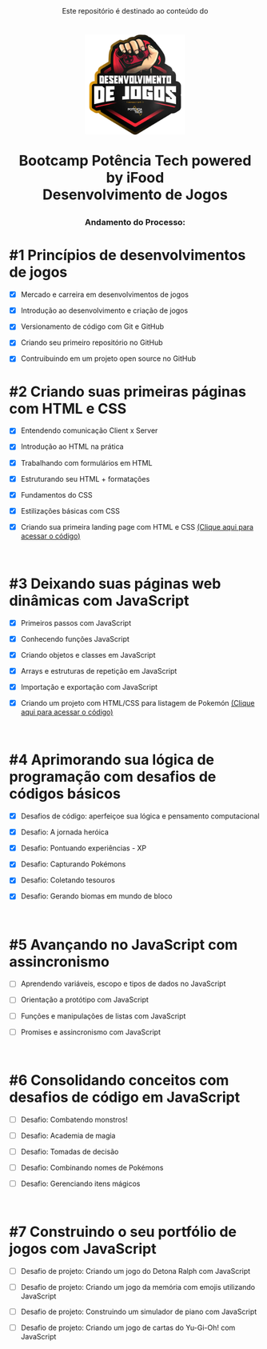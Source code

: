 <div align="center">
Este repositório é destinado ao conteúdo do 



<h1><img height="200vh" src="imagens/logo.png">

Bootcamp Potência Tech powered by iFood <br/> Desenvolvimento de Jogos</h1>

<h3> Andamento do Processo:</h3>


</div>

# #1 Princípios de desenvolvimentos de jogos

  - [x] Mercado e carreira em desenvolvimentos de jogos

  - [x] Introdução ao desenvolvimento e criação de jogos

  - [x] Versionamento de código com Git e GitHub

  - [x] Criando seu primeiro repositório no GitHub

  - [x] Contruibuindo em um projeto open source no GitHub


# #2 Criando suas primeiras páginas com HTML e CSS

  - [x] Entendendo comunicação Client x Server

  - [x] Introdução ao HTML na prática

  - [x] Trabalhando com formulários em HTML

  - [x] Estruturando seu HTML + formatações

  - [x] Fundamentos do CSS

  - [x] Estilizações básicas com CSS
  
  - [x] Criando sua primeira landing page com HTML e CSS [(Clique aqui para acessar o código)](https://github.com/amandaiscoding/bootcamp-potencia-tech-powered-by-ifood/tree/main/landing-page)

  <br/>
 

# #3 Deixando suas páginas web dinâmicas com JavaScript

  - [x] Primeiros passos com JavaScript

  - [x] Conhecendo funções JavaScript

  - [x] Criando objetos e classes em JavaScript

  - [x] Arrays e estruturas de repetição em JavaScript

  - [x] Importação e exportação com JavaScript

  - [x] Criando um projeto com HTML/CSS para listagem de Pokemón [(Clique aqui para acessar o código)](https://github.com/amandaiscoding/bootcamp-potencia-tech-powered-by-ifood/tree/main/listagem-pokemons)

  <br/>

# #4 Aprimorando sua lógica de programação com desafios de códigos básicos

  - [x] Desafios de código: aperfeiçoe sua lógica e pensamento computacional

  - [x] Desafio: A jornada heróica

  - [x] Desafio: Pontuando experiências - XP

  - [x] Desafio: Capturando Pokémons
  
  - [x] Desafio: Coletando tesouros

  - [x] Desafio: Gerando biomas em mundo de bloco

 <br/>

# #5 Avançando no JavaScript com assincronismo

  - [ ] Aprendendo variáveis, escopo e tipos de dados no JavaScript

  - [ ] Orientação a protótipo com JavaScript

  - [ ] Funções e manipulações de listas com JavaScript

  - [ ] Promises e assincronismo com JavaScript
  
 <br/>

# #6 Consolidando conceitos com desafios de código em JavaScript

  - [ ] Desafio: Combatendo monstros!

  - [ ] Desafio: Academia de magia

  - [ ] Desafio: Tomadas de decisão

  - [ ] Desafio: Combinando nomes de Pokémons

  - [ ] Desafio: Gerenciando itens mágicos

 <br/>

# #7 Construindo o seu portfólio de jogos com JavaScript

  - [ ] Desafio de projeto: Criando um jogo do Detona Ralph com JavaScript

  - [ ] Desafio de projeto: Criando um jogo da memória com emojis utilizando JavaScript

  - [ ] Desafio de projeto: Construindo um simulador de piano com JavaScript

  - [ ] Desafio de projeto: Criando um jogo de cartas do Yu-Gi-Oh! com JavaScript


 <br/>
